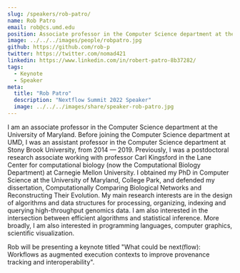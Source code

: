 ```yaml
---
slug: /speakers/rob-patro/
name: Rob Patro
email: rob@cs.umd.edu
position: Associate professor in the Computer Science department at the University of Maryland
image: ../../../images/people/robpatro.jpg
github: https://github.com/rob-p
twitter: https://twitter.com/nomad421
linkedin: https://www.linkedin.com/in/robert-patro-8b37282/
tags:
  - Keynote
  - Speaker
meta:
  title: "Rob Patro"
  description: "Nextflow Summit 2022 Speaker"
  image: ../../../images/share/speaker-rob-patro.jpg
---
```

I am an associate professor in the Computer Science department at the University of Maryland. Before joining the Computer Science department at UMD, I was an assistant professor in the Computer Science department at Stony Brook University, from 2014 — 2019. Previously, I was a postdoctoral research associate working with professor Carl Kingsford in the Lane Center for computational biology (now the Computational Biology Department) at Carnegie Mellon University. I obtained my PhD in Computer Science at the University of Maryland, College Park, and defended my dissertation, Computationally Comparing Biological Networks and Reconstructing Their Evolution. My main research interests are in the design of algorithms and data structures for processing, organizing, indexing and querying high-throughput genomics data. I am also interested in the intersection between efficient algorithms and statistical inference. More broadly, I am also interested in programming languages, computer graphics, scientific visualization.

Rob will be presenting a keynote titled "What could be next(flow): Workflows as augmented execution contexts to improve provenance tracking and interoperability".
